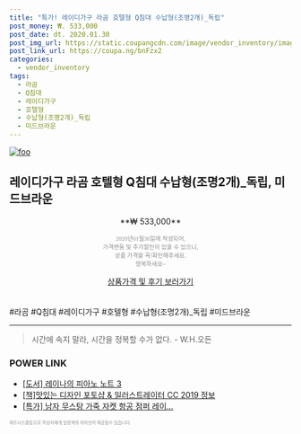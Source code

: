 ```yaml
--- 
title: "특가! 레이디가구 라곰 호텔형 Q침대 수납형(조명2개)_독립" 
post_money: ₩. 533,000 
post_date: dt. 2020.01.30 
post_img_url: https://static.coupangcdn.com/image/vendor_inventory/images/2018/05/28/15/8/13de1512-eff8-4cc2-ac38-5a0d1358ee38.jpg 
post_link_url: https://coupa.ng/bnFzx2 
categories: 
  - vendor_inventory 
tags: 
  - 라곰 
  - Q침대 
  - 레이디가구 
  - 호텔형 
  - 수납형(조명2개)_독립 
  - 미드브라운 
--- 
```

[![foo](https://static.coupangcdn.com/image/vendor_inventory/images/2018/05/28/15/8/13de1512-eff8-4cc2-ac38-5a0d1358ee38.jpg)](https://coupa.ng/bnFzx2) 

## 레이디가구 라곰 호텔형 Q침대 수납형(조명2개)_독립, 미드브라운 
<p style="text-align: center;">**₩ 533,000**</p> 
<p style="text-align: center;"><span style="color: #898c8f; font-family: Georgia,Times,serif; font-size: 0.75em;">2020년01월30일에 작성되어, <br>가격변동 및 추가할인이 있을 수 있으니,<br> 상품 가격을 꼭!확인해주세요.<br>행복하세요~</span> 
</p>	 
<div markdown="0" style="text-align: center;"><a href="https://coupa.ng/bnFzx2" class="btn btn--success">상품가격 및 후기 보러가기</a></div> 
<br><br> 
  #라곰 #Q침대 #레이디가구 #호텔형 #수납형(조명2개)_독립 #미드브라운 
<hr> 

> 시간에 속지 말라, 시간을 정복할 수가 없다. - W.H.오든 


### POWER LINK

* <a href="https://blog.naver.com/santokki14/221787498460" target="_blank">[도서] 레이나의 피아노 노트 3</a>
* <a href="https://blog.naver.com/fasyy4321/221760246070" target="_blank">[책]맛있는 디자인 포토샵 & 일러스트레이터 CC 2019 정보</a>
* <a href="https://blog.naver.com/santokki14/221790707593" target="_blank">[특가] 남자 무스탕 가죽 자켓 항공 점퍼 레이...</a>

<span style="color: #898c8f; font-family: Georgia,Times,serif; font-size: 0.55em;">파트너스활동으로 작성자에게 일정액의 커미션이 제공될수 있습니다.</span> 
